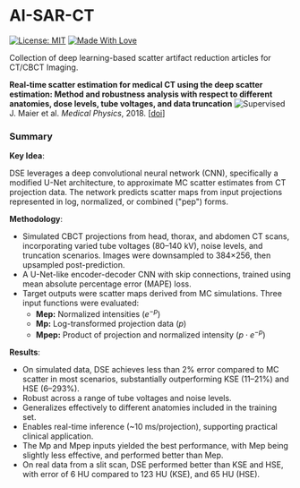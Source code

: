 # AI-SAR-CT

[![License: MIT](https://img.shields.io/badge/License-MIT-green.svg)](https://opensource.org/licenses/MIT)
[![Made With Love](https://img.shields.io/badge/Made%20With-Love-red.svg)](https://github.com/chetanraj/awesome-github-badges)

Collection of deep learning-based scatter artifact reduction articles for CT/CBCT Imaging.

**Real-time scatter estimation for medical CT using the deep scatter estimation: Method and robustness analysis with respect to different anatomies, dose levels, tube voltages, and data truncation** <img src="https://img.shields.io/badge/Supervised-blue.svg" alt="Supervised"> \
J. Maier et al. *Medical Physics*, 2018. [[doi](https://doi.org/10.1002/mp.13274)]
### Summary

**Key Idea**:

DSE leverages a deep convolutional neural network (CNN), specifically a modified U-Net architecture, to approximate MC scatter estimates from CT projection data. The network predicts scatter maps from input projections represented in log, normalized, or combined ("pep") forms.

**Methodology**:

- Simulated CBCT projections from head, thorax, and abdomen CT scans, incorporating varied tube voltages (80–140 kV), noise levels, and truncation scenarios. Images were downsampled to 384×256, then upsampled post-prediction.
- A U-Net-like encoder-decoder CNN with skip connections, trained using mean absolute percentage error (MAPE) loss.
- Target outputs were scatter maps derived from MC simulations. Three input functions were evaluated:
    - **Mep:** Normalized intensities ($e^{-p}$)
    - **Mp:** Log-transformed projection data ($p$)
    - **Mpep:** Product of projection and normalized intensity ($p \cdot e^{-p}$)

**Results**:

- On simulated data, DSE achieves less than 2% error compared to MC scatter in most scenarios, substantially outperforming KSE (11–21%) and HSE (6–293%).
- Robust across a range of tube voltages and noise levels.
- Generalizes effectively to different anatomies included in the training set.
- Enables real-time inference (~10 ms/projection), supporting practical clinical application.
- The Mp and Mpep inputs yielded the best performance, with Mep being slightly less effective, and performed better than Mep.
- On real data from a slit scan, DSE performed better than KSE and HSE, with error of 6 HU compared to 123 HU (KSE), and 65 HU (HSE).


